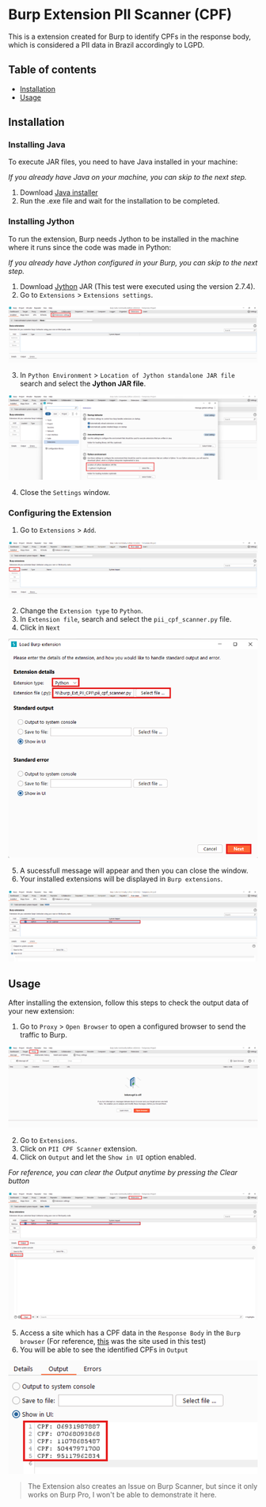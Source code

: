 # Burp Extension PII Scanner (CPF)
This is a extension created for Burp to identify CPFs in the response body, which is considered a PII data in Brazil accordingly to LGPD.

## Table of contents

* [Installation](#installation)
* [Usage](#usage)

## Installation
### Installing Java
To execute JAR files, you need to have Java installed in your machine:

_If you already have Java on your machine, you can skip to the next step._
  1. Download [Java installer](https://www.java.com/download/ie_manual.jsp)
  2. Run the .exe file and wait for the installation to be completed.

### Installing Jython
To run the extension, Burp needs Jython to be installed in the machine where it runs since the code was made in Python:

_If you already have Jython configured in your Burp, you can skip to the next step._
  1. Download [Jython](https://www.jython.org/download) JAR (This test were executed using the version 2.7.4).
  2. Go to `Extensions` > `Extensions settings`.

  ![Extension Settings](images/extensions-settings.png)
  
  3. In `Python Environment` > `Location of Jython standalone JAR file` search and select the **Jython JAR file**.
  
  ![Python Environment](images/python-environment.png)
  
  4. Close the `Settings` window.

### Configuring the Extension
  1. Go to `Extensions` > `Add`.

  ![Add Extension](images/extension-add.png)

  2. Change the `Extension type` to `Python`.
  3. In `Extension file`, search and select the `pii_cpf_scanner.py` file.
  4. Click in `Next`
 
  ![Installing Extension](images/setting-extension.png)

  5. A sucessfull message will appear and then you can close the window.
  6. Your installed extensions will be displayed in `Burp extensions`.
 
  ![Installed Extension](images/installed-extension.png)

## Usage
After installing the extension, follow this steps to check the output data of your new extension:
  1. Go to `Proxy` > `Open Browser` to open a configured browser to send the traffic to Burp.

  ![Open Proxy Browser](images/proxy-browser.png)

  2. Go to `Extensions`.
  3. Click on `PII CPF Scanner` extension.
  4. Click on `Output` and let the `Show in UI` option enabled.
  
  _For reference, you can clear the Output anytime by pressing the Clear button_

  ![Configuring Output](images/output-data.png)

  5. Access a site which has a CPF data in the `Response Body` in the `Burp browser` (For reference, [this](https://www.jusbrasil.com.br/artigos/acusacao-contra-a-presidente-do-brasil/219270390?__cf_chl_tk=s.fkJlyOfldxmAttvsTMb0bq4cSxc4slaRmZ1yle1n4-1730332457-1.0.1.1-9MxXB6hz8f31M_j_E_JjY2PauoIXWShNFk4Vuoro1dE) was the site used in this test)
  6. You will be able to see the identified CPFs in `Output`

  ![Output](images/cpf-output.png)

  > The Extension also creates an Issue on Burp Scanner, but since it only works on Burp Pro, I won't be able to demonstrate it here.
